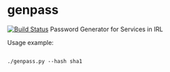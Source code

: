 # genpass
[![Build Status](https://travis-ci.org/sideffect0/genpass.svg?branch=master)](https://travis-ci.org/sideffect0/genpass)
Password Generator for Services in IRL 

Usage example:  

```  

./genpass.py --hash sha1  

```  

